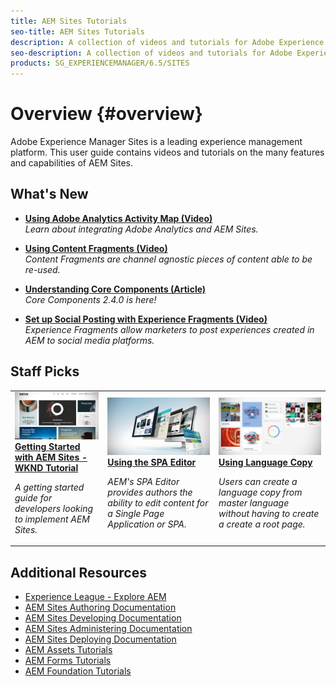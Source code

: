 ```yaml
---
title: AEM Sites Tutorials
seo-title: AEM Sites Tutorials
description: A collection of videos and tutorials for Adobe Experience Manager Sites. 
seo-description: A collection of videos and tutorials for Adobe Experience Manager Sites
products: SG_EXPERIENCEMANAGER/6.5/SITES
---
```


# Overview {#overview}

Adobe Experience Manager Sites is a leading experience management platform. This user guide contains videos and tutorials on the many features and capabilities of AEM Sites.

## What's New

* **[Using Adobe Analytics Activity Map (Video)](./analytics/activity-map-feature-video-use.md)**
    <br>
    *Learn about integrating Adobe Analytics and AEM Sites.*

* **[Using Content Fragments (Video)](./content-fragments/content-fragments-feature-video-use.md)**
    <br>
    *Content Fragments are channel agnostic pieces of content able to be re-used.*

* **[Understanding Core Components (Article)](./components/core-components-feature-video-understand.md)**
    <br>
    *Core Components 2.4.0 is here!*

* **[Set up Social Posting with Experience Fragments (Video)](./experience-fragments/experience-fragments-social-technical-video-setup.md)**
    <br>
    *Experience Fragments allow marketers to post experiences created in AEM to social media platforms.*

## Staff Picks

<table>
<tr>
  <td>
    <a href="https://docs.adobe.com/content/help/en/experience-manager-learn/getting-started-wknd-tutorial-develop/overview.html">
      <img alt="Getting Started with AEM Sites - WKND Tutorial" src="./assets/aem-wknd-tutorial.png" />
    </a>
    <div>
      <a href="https://docs.adobe.com/content/help/en/experience-manager-learn/getting-started-wknd-tutorial-develop/overview.html">
    <strong>Getting Started with AEM Sites - WKND Tutorial</strong>
    </a>
    </div>
    <p>
    <em>A getting started guide for developers looking to implement AEM Sites.</em>
    <p>
  </td>
   <td>
    <a href="./spa-editor/spa-editor-framework-feature-video-use.md">
      <img alt="Using the SPA Editor" src="assets/spa-editor.jpg" />
    </a>
     <div>
      <a href="./spa-editor/spa-editor-framework-feature-video-use.md">
        <strong>Using the SPA Editor</strong>
      </a>
    </div>
    <p>
    <em>AEM's SPA Editor provides authors the ability to edit content for a Single Page Application or SPA.</em>
    <p>
  </td>
  <td>
    <a href="./translation/language-copy-feature-video-use.md">
    <img alt="Using Language Copy" src="./assets/translation.png" />
    </a>
    <div>
    <a href="./translation/language-copy-feature-video-use.md">
    <strong>Using Language Copy</strong>
    </a>
    </div>
    <p>
    <em>Users can create a language copy from master language without having to create a create a root page.</em>
    </p>
  </td>
</tr>
</table>

## Additional Resources

* [Experience League - Explore AEM](https://experienceleague.adobe.com/#recommended/solutions/experience-manager)
* [AEM Sites Authoring Documentation](https://helpx.adobe.com/experience-manager/6-5/sites/authoring/user-guide.html)
* [AEM Sites Developing Documentation](https://helpx.adobe.com/experience-manager/6-5/sites/developing/user-guide.html)
* [AEM Sites Administering Documentation](https://helpx.adobe.com/experience-manager/6-5/sites/administering/user-guide.html)
* [AEM Sites Deploying Documentation](https://helpx.adobe.com/experience-manager/6-5/sites/deploying/user-guide.html)
* [AEM Assets Tutorials](/help/assets/overview.md)
* [AEM Forms Tutorials](/help/forms/introduction.md)
* [AEM Foundation Tutorials](/help/foundation/overview.md)
